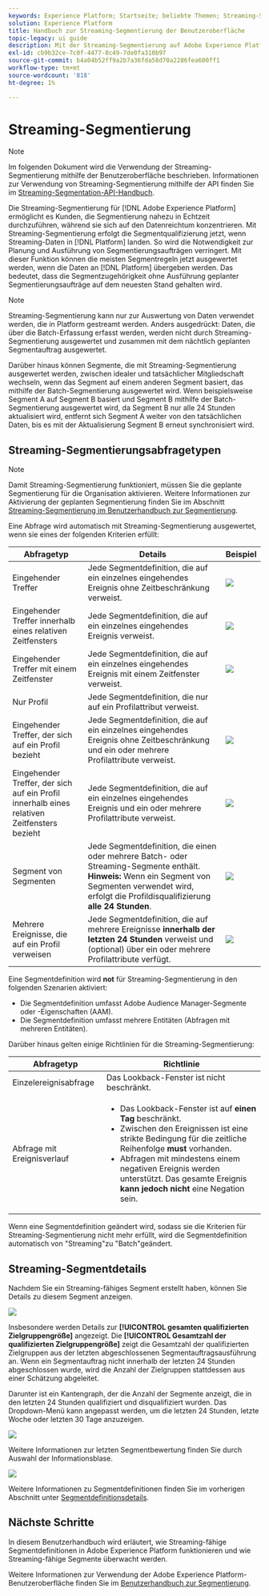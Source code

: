 ```yaml
---
keywords: Experience Platform; Startseite; beliebte Themen; Streaming-Segmentierung; Segmentierung; Segmentierungsdienst; Segmentierungsdienst; Benutzerhandbuch
solution: Experience Platform
title: Handbuch zur Streaming-Segmentierung der Benutzeroberfläche
topic-legacy: ui guide
description: Mit der Streaming-Segmentierung auf Adobe Experience Platform können Sie die Segmentierung nahezu in Echtzeit durchführen und sich dabei auf den Datenreichtum konzentrieren. Mit Streaming-Segmentierung erfolgt jetzt eine Segmentqualifizierung, wenn Daten in Platform landen. So wird die Notwendigkeit verringert, Segmentierungsaufträge zu planen und auszuführen. Mit dieser Funktion können die meisten Segmentregeln jetzt ausgewertet werden, wenn die Daten an Platform übergeben werden. Das bedeutet, dass die Segmentzugehörigkeit ohne Ausführung geplanter Segmentierungsaufträge auf dem neuesten Stand gehalten wird.
exl-id: cb9b32ce-7c0f-4477-8c49-7de0fa310b97
source-git-commit: b4a04b52ff9a2b7a36fda58d70a2286fea600ff1
workflow-type: tm+mt
source-wordcount: '818'
ht-degree: 1%

---
```


# Streaming-Segmentierung

>[!NOTE]
>
>Im folgenden Dokument wird die Verwendung der Streaming-Segmentierung mithilfe der Benutzeroberfläche beschrieben. Informationen zur Verwendung von Streaming-Segmentierung mithilfe der API finden Sie im [Streaming-Segmentation-API-Handbuch](../api/streaming-segmentation.md).

Die Streaming-Segmentierung für [!DNL Adobe Experience Platform] ermöglicht es Kunden, die Segmentierung nahezu in Echtzeit durchzuführen, während sie sich auf den Datenreichtum konzentrieren. Mit Streaming-Segmentierung erfolgt die Segmentqualifizierung jetzt, wenn Streaming-Daten in [!DNL Platform] landen. So wird die Notwendigkeit zur Planung und Ausführung von Segmentierungsaufträgen verringert. Mit dieser Funktion können die meisten Segmentregeln jetzt ausgewertet werden, wenn die Daten an [!DNL Platform] übergeben werden. Das bedeutet, dass die Segmentzugehörigkeit ohne Ausführung geplanter Segmentierungsaufträge auf dem neuesten Stand gehalten wird.

>[!NOTE]
>
>Streaming-Segmentierung kann nur zur Auswertung von Daten verwendet werden, die in Platform gestreamt werden. Anders ausgedrückt: Daten, die über die Batch-Erfassung erfasst werden, werden nicht durch Streaming-Segmentierung ausgewertet und zusammen mit dem nächtlich geplanten Segmentauftrag ausgewertet.
>
>Darüber hinaus können Segmente, die mit Streaming-Segmentierung ausgewertet werden, zwischen idealer und tatsächlicher Mitgliedschaft wechseln, wenn das Segment auf einem anderen Segment basiert, das mithilfe der Batch-Segmentierung ausgewertet wird. Wenn beispielsweise Segment A auf Segment B basiert und Segment B mithilfe der Batch-Segmentierung ausgewertet wird, da Segment B nur alle 24 Stunden aktualisiert wird, entfernt sich Segment A weiter von den tatsächlichen Daten, bis es mit der Aktualisierung Segment B erneut synchronisiert wird.

## Streaming-Segmentierungsabfragetypen

>[!NOTE]
>
>Damit Streaming-Segmentierung funktioniert, müssen Sie die geplante Segmentierung für die Organisation aktivieren. Weitere Informationen zur Aktivierung der geplanten Segmentierung finden Sie im Abschnitt [Streaming-Segmentierung im Benutzerhandbuch zur Segmentierung](./overview.md#scheduled-segmentation).

Eine Abfrage wird automatisch mit Streaming-Segmentierung ausgewertet, wenn sie eines der folgenden Kriterien erfüllt:

| Abfragetyp | Details | Beispiel |
| ---------- | ------- | ------- |
| Eingehender Treffer | Jede Segmentdefinition, die auf ein einzelnes eingehendes Ereignis ohne Zeitbeschränkung verweist. | ![](../images/ui/streaming-segmentation/incoming-hit.png) |
| Eingehender Treffer innerhalb eines relativen Zeitfensters | Jede Segmentdefinition, die auf ein einzelnes eingehendes Ereignis verweist. | ![](../images/ui/streaming-segmentation/relative-hit-success.png) |
| Eingehender Treffer mit einem Zeitfenster | Jede Segmentdefinition, die auf ein einzelnes eingehendes Ereignis mit einem Zeitfenster verweist. | ![](../images/ui/streaming-segmentation/historic-time-window.png) |
| Nur Profil | Jede Segmentdefinition, die nur auf ein Profilattribut verweist. |  |
| Eingehender Treffer, der sich auf ein Profil bezieht | Jede Segmentdefinition, die auf ein einzelnes eingehendes Ereignis ohne Zeitbeschränkung und ein oder mehrere Profilattribute verweist. | ![](../images/ui/streaming-segmentation/profile-hit.png) |
| Eingehender Treffer, der sich auf ein Profil innerhalb eines relativen Zeitfensters bezieht | Jede Segmentdefinition, die auf ein einzelnes eingehendes Ereignis und ein oder mehrere Profilattribute verweist. | ![](../images/ui/streaming-segmentation/profile-relative-success.png) |
| Segment von Segmenten | Jede Segmentdefinition, die einen oder mehrere Batch- oder Streaming-Segmente enthält. **Hinweis:** Wenn ein Segment von Segmenten verwendet wird, erfolgt die Profildisqualifizierung  **alle 24 Stunden**. | ![](../images/ui/streaming-segmentation/two-batches.png) |
| Mehrere Ereignisse, die auf ein Profil verweisen | Jede Segmentdefinition, die auf mehrere Ereignisse **innerhalb der letzten 24 Stunden** verweist und (optional) über ein oder mehrere Profilattribute verfügt. | ![](../images/ui/streaming-segmentation/event-history-success.png) |

Eine Segmentdefinition wird **not** für Streaming-Segmentierung in den folgenden Szenarien aktiviert:

- Die Segmentdefinition umfasst Adobe Audience Manager-Segmente oder -Eigenschaften (AAM).
- Die Segmentdefinition umfasst mehrere Entitäten (Abfragen mit mehreren Entitäten).

Darüber hinaus gelten einige Richtlinien für die Streaming-Segmentierung:

| Abfragetyp | Richtlinie |
| ---------- | -------- |
| Einzelereignisabfrage | Das Lookback-Fenster ist nicht beschränkt. |
| Abfrage mit Ereignisverlauf | <ul><li>Das Lookback-Fenster ist auf **einen Tag** beschränkt.</li><li>Zwischen den Ereignissen ist eine strikte Bedingung für die zeitliche Reihenfolge **must** vorhanden.</li><li>Abfragen mit mindestens einem negativen Ereignis werden unterstützt. Das gesamte Ereignis **kann jedoch nicht** eine Negation sein.</li></ul> |

Wenn eine Segmentdefinition geändert wird, sodass sie die Kriterien für Streaming-Segmentierung nicht mehr erfüllt, wird die Segmentdefinition automatisch von &quot;Streaming&quot;zu &quot;Batch&quot;geändert.

## Streaming-Segmentdetails

Nachdem Sie ein Streaming-fähiges Segment erstellt haben, können Sie Details zu diesem Segment anzeigen.

![](../images/ui/streaming-segmentation/monitoring-streaming-segment.png)

Insbesondere werden Details zur **[!UICONTROL gesamten qualifizierten Zielgruppengröße]** angezeigt. Die **[!UICONTROL Gesamtzahl der qualifizierten Zielgruppengröße]** zeigt die Gesamtzahl der qualifizierten Zielgruppen aus der letzten abgeschlossenen Segmentauftragsausführung an. Wenn ein Segmentauftrag nicht innerhalb der letzten 24 Stunden abgeschlossen wurde, wird die Anzahl der Zielgruppen stattdessen aus einer Schätzung abgeleitet.

Darunter ist ein Kantengraph, der die Anzahl der Segmente anzeigt, die in den letzten 24 Stunden qualifiziert und disqualifiziert wurden. Das Dropdown-Menü kann angepasst werden, um die letzten 24 Stunden, letzte Woche oder letzten 30 Tage anzuzeigen.

![](../images/ui/streaming-segmentation/monitoring-streaming-segment-graph.png)

Weitere Informationen zur letzten Segmentbewertung finden Sie durch Auswahl der Informationsblase.

![](../images/ui/streaming-segmentation/info-bubble.png)

Weitere Informationen zu Segmentdefinitionen finden Sie im vorherigen Abschnitt unter [Segmentdefinitionsdetails](#segment-details).

## Nächste Schritte

In diesem Benutzerhandbuch wird erläutert, wie Streaming-fähige Segmentdefinitionen in Adobe Experience Platform funktionieren und wie Streaming-fähige Segmente überwacht werden.

Weitere Informationen zur Verwendung der Adobe Experience Platform-Benutzeroberfläche finden Sie im [Benutzerhandbuch zur Segmentierung](./overview.md).
